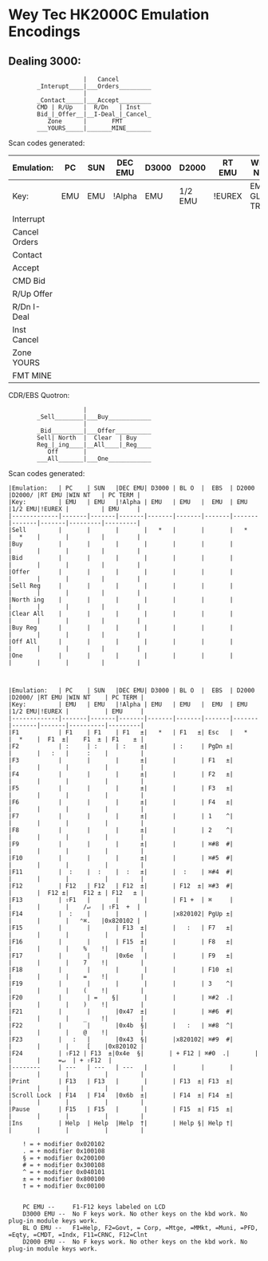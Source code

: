 # Wey Tec HK2000C Emulation Encodings

## Dealing 3000:
```
                     |   Cancel
        _Interupt____|___Orders_________
                     |
        _Contact_____|___Accept_________
        CMD | R/Up   |  R/Dn   | Inst
        Bid_|_Offer__|__I-Deal_|_Cancel_
           Zone      |       FMT
        ___YOURS_____|_______MINE_______
```

Scan codes generated:

|Emulation:   | PC    | SUN   |DEC EMU| D3000 | D2000 |RT EMU |WIN NT   | PC TERM |
|-------------|-------|-------|-------|-------|-------|-------|---------|---------|
|Key:         | EMU   | EMU   |!Alpha | EMU   |1/2 EMU|!EUREX |EMU GL-TR| EMU     |
|Interrupt    |       |       |       |       |       |       |         |         |
|Cancel Orders|       |       |       |       |       |       |         |         |
|Contact      |       |       |       |       |       |       |         |         |
|Accept       |       |       |       |       |       |       |         |         |
|CMD Bid      |       |       |       |       |       |       |         |         |
|R/Up Offer   |       |       |       |       |       |       |         |         |
|R/Dn I-Deal  |       |       |       |       |       |       |         |         |
|Inst Cancel  |       |       |       |       |       |       |         |         |
|Zone YOURS   |       |       |       |       |       |       |         |         |
|FMT MINE     |       |       |       |       |       |       |         |         |


CDR/EBS Quotron:
```    
                     |
        _Sell________|___Buy____________
                     |
        _Bid_________|___Offer__________
        Sell| North  |  Clear  | Buy
        Reg_|_ing____|__All____|_Reg____
           Off       |    
        ___All_______|___One____________

```

Scan codes generated:

```
|Emulation:   | PC    | SUN   |DEC EMU| D3000 | BL O  |  EBS  | D2000 |D2000/ |RT EMU |WIN NT   | PC TERM |
|Key:         | EMU   | EMU   |!Alpha | EMU   | EMU   |  EMU  | EMU   |1/2 EMU|!EUREX |         | EMU     |
|-------------|-------|-------|-------|-------|-------|-------|-------|-------|-------|---------|---------|
|Sell         |       |       |       |   *   |       |       |   *   |  *    |       |         |         |
|Buy          |       |       |       |       |       |       |       |       |       |         |         |
|Bid          |       |       |       |       |       |       |       |       |       |         |         |
|Offer        |       |       |       |       |       |       |       |       |       |         |         |
|Sell Reg     |       |       |       |       |       |       |       |       |       |         |         |
|North ing    |       |       |       |       |       |       |       |       |       |         |         |
|Clear All    |       |       |       |       |       |       |       |       |       |         |         |
|Buy Reg      |       |       |       |       |       |       |       |       |       |         |         |
|Off All      |       |       |       |       |       |       |       |       |       |         |         |
|One          |       |       |       |       |       |       |       |       |       |         |         |



|Emulation:   | PC    | SUN   |DEC EMU| D3000 | BL O  |  EBS  | D2000 |D2000/ |RT EMU |WIN NT    | PC TERM |
|Key:         | EMU   | EMU   |!Alpha | EMU   | EMU   |  EMU  | EMU   |1/2 EMU|!EUREX |          | EMU     |
|-------------|-------|-------|-------|-------|-------|-------|-------|-------|-------|----------|---------|
|F1           | F1    | F1    | F1   ±|   *   | F1   ±| Esc   |   *   |  *    |  F1  ±|    F1  ± | F1    ± |
|F2           | :     | :     | :    ±|       | :     | PgDn ±|       |       |   :   |     :    |         |
|F3           |       |       |      ±|       |       | F1   ±|       |       |       |          |         |
|F4           |       |       |      ±|       |       | F2   ±|       |       |       |          |         |
|F5           |       |       |      ±|       |       | F3   ±|       |       |       |          |         |
|F6           |       |       |      ±|       |       | F4   ±|       |       |       |          |         |
|F7           |       |       |      ±|       |       | 1    ^|       |       |       |          |         |
|F8           |       |       |      ±|       |       | 2    ^|       |       |       |          |         |
|F9           |       |       |      ±|       |       | ⌘#8  #|       |       |       |          |         |
|F10          |       |       |      ±|       |       | ⌘#5  #|       |       |       |          |         |
|F11          |  :    |  :    |  :   ±|       |  :    | ⌘#4  #|       |       |       |          |         |
|F12          | F12   | F12   | F12  ±|       | F12  ±| ⌘#3  #|       |       |  F12 ±|    F12 ± | F12   ± |
|F13          | ⇧F1   |       |       |       | F1 +  | ⌘     |       |       |       |    /↵   | ⇧F1  +  |
|F14          |  :    |       |       |       |x820102| PgUp ±|       |       |       |   ⌃⌘.   |0x820102 |
|F15          |       |       | F13  ±|       |   :   | F7   ±|       |       |       |          |         |
|F16          |       |       | F15  ±|       |       | F8   ±|       |       |       |    %    !|         |
|F17          |       |       |0x6e   |       |       | F9   ±|       |       |       |    7    !|         |
|F18          |       |       |       |       |       | F10  ±|       |       |       |    =    !|         |
|F19          |       |       |       |       |       | 3    ^|       |       |       |    (    !|         |
|F20          |       | =    §|       |       |       | ⌘#2  .|       |       |       |    )    !|         |
|F21          |       |       |0x47  ±|       |       | ⌘#6  #|       |       |       |    _    !|         |
|F22          |       |       |0x4b  §|       |   :   | ⌘#8  ^|       |       |       |    @    !|         |
|F23          |   :   |       |0x43  §|       |x820102| ⌘#9  #|       |       |       |     [    |0x820102 |
|F24          | ⇧F12 | F13  ±|0x4e  §|       | + F12 | ⌘#0  .|       |       |       |     =↵  | + ⇧F12  |
|--------     | ---   | ---   | ---   |       |       |       |       |       |       |          |         |
|Print        | F13   | F13   |       |       | F13  ±| F13  ±|       |       |       |          |         |
|Scroll Lock  | F14   | F14   |0x6b  ±|       | F14  ±| F14  ±|       |       |       |          |         |
|Pause        | F15   | F15   |       |       | F15  ±| F15  ±|       |       |       |          |         |
|Ins          | Help  | Help  |Help  †|       | Help §| Help †|       |       |       |          |         |

    ! = + modifier 0x020102
    . = + modifier 0x100108
    § = + modifier 0x200100
    # = + modifier 0x300108
    ^ = + modifier 0x040101
    ± = + modifier 0x800100
    † = + modifier 0xc00100


    PC EMU --     F1-F12 keys labeled on LCD
    D3000 EMU --  No F keys work. No other keys on the kbd work. No plug-in module keys work.
    BL O EMU --   F1=Help, F2=Govt, = Corp, =Mtge, =MMkt, =Muni, =PFD, =Eqty, =CMDT, =Indx, F11=CRNC, F12=Clnt
    D2000 EMU --  No F keys work. No other keys on the kbd work. No plug-in module keys work.
```
